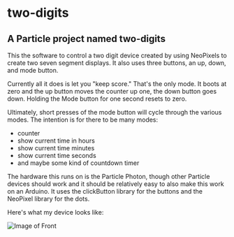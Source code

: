 # two-digits

## A Particle project named two-digits

This the software to control a two digit device created by using NeoPixels to create two seven segment displays. It also uses three buttons, an
up, down, and mode button.

Currently all it does is let you "keep score." That's the only mode. It boots at zero and the up button moves the counter up one, the down
button goes down.  Holding the Mode button for one second resets to zero.

Ultimately, short presses of the mode button will cycle through the various modes. The intention is for there to be many modes:

- counter
- show current time in hours
- show current time minutes
- show current time seconds
- and maybe some kind of countdown timer

The hardware this runs on is the Particle Photon, though other Particle devices should work and it should be relatively easy to 
also make this work on an Arduino. It uses the clickButton library for the buttons and the NeoPixel library for the dots. 

Here's what my device looks like:

![Image of Front](https://github.com/djb-rh/two-digits/tree/main/images/front.jpg)
